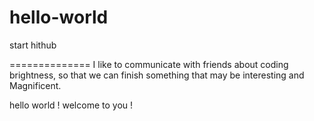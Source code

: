 # hello-world
start hithub

==============
I like to communicate with friends about coding brightness, so that we can finish something that may be interesting and Magnificent.

hello world !
welcome to you !
